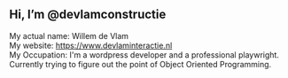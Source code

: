 <h2> Hi, I’m @devlamconstructie </h2>

My actual name: Willem de Vlam<br>
My website: <a href="www.devlaminteractie.nl" target="_blank" rel="details" alt="visit my website at www.devlaminteractie.nl" title="visit my website at www.devlaminteractie.nl" >https://www.devlaminteractie.nl</a></br>
My Occupation: I'm a wordpress developer and a professional playwright.</br> 
Currently trying to figure out the point of Object Oriented Programming. </br>

<h2></h2>


